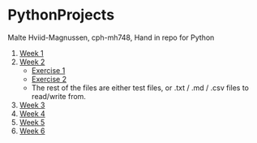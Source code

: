 # PythonProjects
 Malte Hviid-Magnussen, cph-mh748, Hand in repo for Python

1. [Week 1](https://github.com/MalteMagnussen/PythonProjects/blob/master/week1/01%20Exercise.ipynb)
2. [Week 2](https://github.com/MalteMagnussen/PythonProjects/blob/master/week2/Exercises)
    - [Exercise 1](https://github.com/MalteMagnussen/PythonProjects/blob/master/week2/Exercises/one.py)
    - [Exercise 2](https://github.com/MalteMagnussen/PythonProjects/blob/master/week2/Exercises/utils.py)
    - The rest of the files are either test files, or .txt / .md / .csv files to read/write from. 
3. [Week 3](https://github.com/MalteMagnussen/PythonProjects/tree/master/week3/Exercises)
4. [Week 4](https://github.com/MalteMagnussen/PythonProjects/tree/master/week4/Exercises)
5. [Week 5](https://github.com/MalteMagnussen/PythonProjects/tree/master/week5/exercises)
6. [Week 6](https://github.com/MalteMagnussen/PythonProjects/tree/master/week6/exercises)

